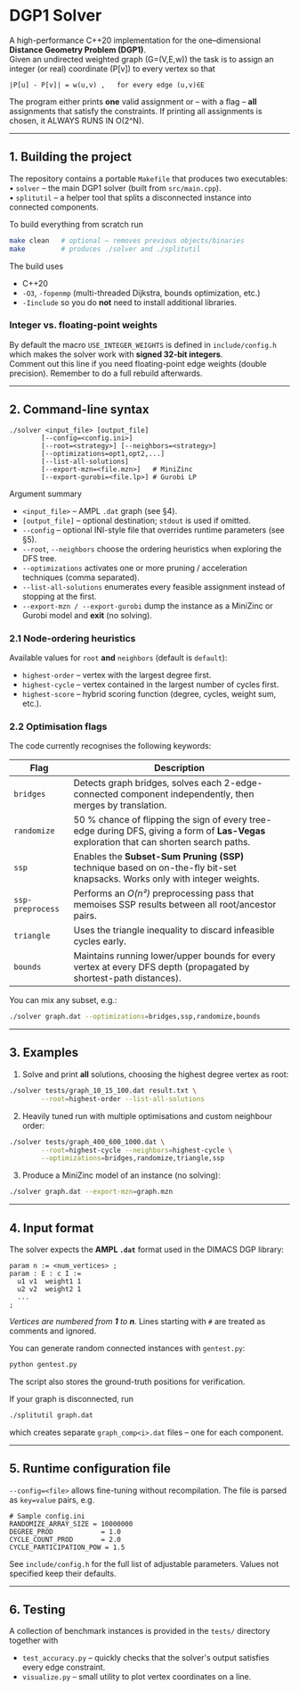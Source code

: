 # DGP1 Solver

A high-performance C++20 implementation for the one–dimensional **Distance Geometry Problem (DGP1)**.  
Given an undirected weighted graph \(G=(V,E,w)\) the task is to assign an integer (or real) coordinate \(P[v]\) to every vertex so that

```
|P[u] - P[v]| = w(u,v) ,   for every edge (u,v)∈E
```
The program either prints **one** valid assignment or – with a flag – **all** assignments that satisfy the constraints. If printing all assignments is chosen, it ALWAYS RUNS IN O(2^N).

---

## 1. Building the project

The repository contains a portable `Makefile` that produces two executables:  
• `solver`      – the main DGP1 solver (built from `src/main.cpp`).  
• `splitutil`   – a helper tool that splits a disconnected instance into connected components.

To build everything from scratch run

```bash
make clean   # optional – removes previous objects/binaries
make         # produces ./solver and ./splitutil
```

The build uses

* C++20
* `-O3`, `-fopenmp` (multi-threaded Dijkstra, bounds optimization, etc.)
* `-Iinclude` so you do **not** need to install additional libraries.

### Integer vs. floating-point weights
By default the macro `USE_INTEGER_WEIGHTS` is defined in `include/config.h` which makes the solver work with **signed 32-bit integers**.  
Comment out this line if you need floating-point edge weights (double precision).  Remember to do a full rebuild afterwards.

---

## 2. Command-line syntax

```
./solver <input_file> [output_file]
        [--config=<config.ini>]
        [--root=<strategy>] [--neighbors=<strategy>]
        [--optimizations=opt1,opt2,...]
        [--list-all-solutions]
        [--export-mzn=<file.mzn>]   # MiniZinc
        [--export-gurobi=<file.lp>] # Gurobi LP
```

Argument summary

* `<input_file>`   – AMPL `.dat` graph (see §4).
* `[output_file]`   – optional destination; `stdout` is used if omitted.
* `--config`        – optional INI-style file that overrides runtime parameters (see §5).
* `--root`, `--neighbors` choose the ordering heuristics when exploring the DFS tree.
* `--optimizations` activates one or more pruning / acceleration techniques (comma separated).
* `--list-all-solutions` enumerates every feasible assignment instead of stopping at the first.
* `--export-mzn / --export-gurobi` dump the instance as a MiniZinc or Gurobi model and **exit** (no solving).

### 2.1 Node-ordering heuristics
Available values for `root` **and** `neighbors` (default is `default`):

* `highest-order`   – vertex with the largest degree first.
* `highest-cycle`   – vertex contained in the largest number of cycles first.
* `highest-score`   – hybrid scoring function (degree, cycles, weight sum, etc.).

### 2.2 Optimisation flags
The code currently recognises the following keywords:

| Flag               | Description |
|--------------------|-------------|
| `bridges`          | Detects graph bridges, solves each 2-edge-connected component independently, then merges by translation. |
| `randomize`        | 50 % chance of flipping the sign of every tree-edge during DFS, giving a form of **Las-Vegas** exploration that can shorten search paths. |
| `ssp`              | Enables the **Subset-Sum Pruning (SSP)** technique based on on-the-fly bit-set knapsacks. Works only with integer weights. |
| `ssp-preprocess`   | Performs an *O(n²)* preprocessing pass that memoises SSP results between all root/ancestor pairs. |
| `triangle`         | Uses the triangle inequality to discard infeasible cycles early. |
| `bounds`           | Maintains running lower/upper bounds for every vertex at every DFS depth (propagated by shortest-path distances). |

You can mix any subset, e.g.:

```bash
./solver graph.dat --optimizations=bridges,ssp,randomize,bounds
```

---

## 3. Examples

1. Solve and print **all** solutions, choosing the highest degree vertex as root:

```bash
./solver tests/graph_10_15_100.dat result.txt \
        --root=highest-order --list-all-solutions
```

2. Heavily tuned run with multiple optimisations and custom neighbour order:

```bash
./solver tests/graph_400_600_1000.dat \
        --root=highest-cycle --neighbors=highest-cycle \
        --optimizations=bridges,randomize,triangle,ssp
```

3. Produce a MiniZinc model of an instance (no solving):

```bash
./solver graph.dat --export-mzn=graph.mzn
```

---

## 4. Input format
The solver expects the **AMPL `.dat`** format used in the DIMACS DGP library:

```
param n := <num_vertices> ;
param : E : c I :=
  u1 v1  weight1 1
  u2 v2  weight2 1
  ...
;
```

*Vertices are numbered from **1** to **n**.*  Lines starting with `#` are treated as comments and ignored.

You can generate random connected instances with `gentest.py`:

```bash
python gentest.py
```
The script also stores the ground-truth positions for verification.

If your graph is disconnected, run

```bash
./splitutil graph.dat
```
which creates separate `graph_comp<i>.dat` files – one for each component.

---

## 5. Runtime configuration file
`--config=<file>` allows fine-tuning without recompilation.  The file is parsed as `key=value` pairs, e.g.

```
# Sample config.ini
RANDOMIZE_ARRAY_SIZE = 10000000
DEGREE_PROD            = 1.0
CYCLE_COUNT_PROD       = 2.0
CYCLE_PARTICIPATION_POW = 1.5
```

See `include/config.h` for the full list of adjustable parameters.  Values not specified keep their defaults.

---

## 6. Testing
A collection of benchmark instances is provided in the `tests/` directory together with

* `test_accuracy.py` – quickly checks that the solver's output satisfies every edge constraint.
* `visualize.py`     – small utility to plot vertex coordinates on a line.



